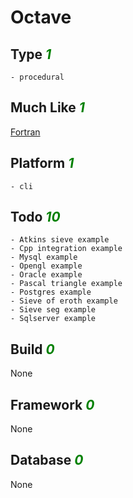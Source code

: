 # Octave

## Type <i style='color:green;'>1</i>
	- procedural
## Much Like <i style='color:green;'>1</i>
[Fortran](FORTRAN.md)
## Platform <i style='color:green;'>1</i>
	- cli
## Todo <i style='color:green;'>10</i>
	- Atkins sieve example
	- Cpp integration example
	- Mysql example
	- Opengl example
	- Oracle example
	- Pascal triangle example
	- Postgres example
	- Sieve of eroth example
	- Sieve seg example
	- Sqlserver example
## Build <i style='color:green;'>0</i>
None
## Framework <i style='color:green;'>0</i>
None
## Database <i style='color:green;'>0</i>
None